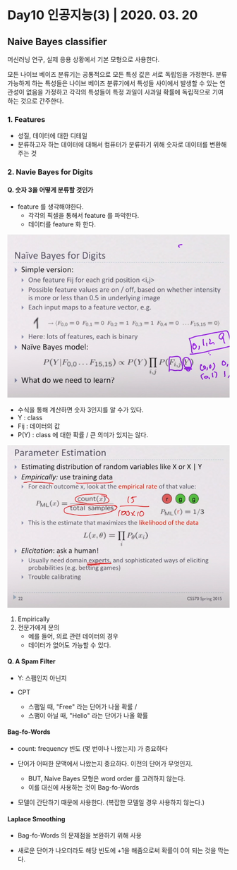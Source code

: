 # Day10 인공지능(3) | 2020. 03. 20



 ## Naive Bayes classifier

머신러닝 연구, 실제 응용 상황에서 기본 모형으로 사용한다. 

모든 나이브 베이즈 분류기는 공통적으로 모든 특성 값은 서로 독립임을 가정한다. 분류 가능하게 하는 특성들은 나이브 베이즈 분류기에서 특성들 사이에서 발생할 수 있는 연관성이 없음을 가정하고 각각의 특성들이 특정 과일이 사과일 확률에 독립적으로 기여 하는 것으로 간주한다.



### 1. Features

* 성질, 데이터에 대한 디테일 
* 분류하고자 하는 데이터에 대해서 컴퓨터가 분류하기 위해 숫자로 데이터를 변환해주는 것



### 2. Navie Bayes for Digits

#### Q. 숫자 3을 어떻게 분류할 것인가 

* feature 를 생각해야한다. 
  * 각각의 픽셀을 통해서 feature 를 파악한다. 
  * 데이터를 feature 화 한다. 



![](./img/1.png)

* 수식을 통해 계산하면 숫자 3인지를 알 수가 있다. 
* Y : class
* Fij : 데이터의 값
* P(Y) : class 에 대한 확률 / 큰 의미가 있지는 않다. 



![](./img/2.png)

1. Empirically
2. 전문가에게 문의 
   * 예를 들어, 의료 관련 데이터의 경우 
   * 데이터가 없어도 가능할 수 있다. 

#### Q. A Spam Filter

* Y: 스팸인지 아닌지 

* CPT

  * 스팸일 때, "Free" 라는 단어가 나올 확률 /
  * 스팸이 아닐 때, "Hello" 라는 단어가 나올 확률

  

#### Bag-fo-Words

* count: frequency 빈도 (몇 번이나 나왔는지) 가 중요하다 

* 단어가 어떠한 문맥에서 나왔는지 중요하다. 이전의 단어가 무엇인지. 
  * BUT, Naive Bayes 모형은 word order 를 고려하지 않는다. 
  * 이를 대신에 사용하는 것이 Bag-fo-Words 
* 모델이 간단하기 때문에 사용한다. (복잡한 모델일 경우 사용하지 않는다.)



#### Laplace Smoothing

* Bag-fo-Words 의 문제점을 보완하기 위해 사용

* 새로운 단어가 나오더라도 해당 빈도에 +1을 해줌으로써 확률이 0이 되는 것을 막는다.

  
